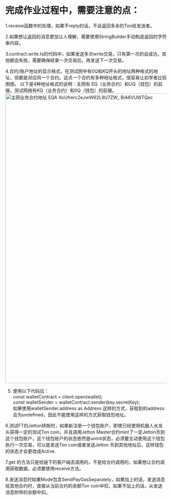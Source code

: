 # 完成作业过程中，需要注意的点：    
 1.receive函数中的处理，如果不reply的话，不会返回多余的Ton给发送者。  
   
 2.如果想让返回的消息更加让人理解，需要使用StringBuilder手动构造返回的字符串内容。 
   
 3.contract.write.ts的代码中，如果发送多次write交易，只有第一次的会成功，其他都会失败。需要确保结束一次交易后，再发送下一次交易。      
   
 4.合约/账户地址的显示格式，在测试网中有0Q和KQ开头的地址两种格式的地址，但都是对应同一个合约。这点一个合约有多种地址格式，很容易让初学者比较困惑。 
   以下是4种地址格式的说明：主网有 EQ（业务合约）和UQ（钱包）的前缀，测试网络有KQ（业务合约）和0Q（钱包）的前缀。
   <img width="905" alt="主网业务合约地址 EQA XoUfrerc2eJwW62L9U7ZW_ BiA6VUWTQec" src="https://github.com/kojhliang/tact-template/assets/24265284/d4085a0b-3bfb-4e20-8ca4-b923a0eb0b3c">  

   
 5. 使用以下代码后：  
    const walletContract = client.open(wallet);  
    const walletSender = walletContract.sender(key.secretKey);  
    如果使用walletSender.address as Address 这样的方式，获取到的address会为undefined，因此不能使用这样的方式获取钱包地址。
  
 6.测试FT的Jetton转帐时，如果新注册一个钱包账户，即使已经使用机器人水龙头获得一定的测试Ton coin，并且调用Jetton Master合约mint了一定Jetton币到这个钱包账户，这个钱包账户的状态依然是uninit状态，必须要主动使用这个钱包执行一次交易，可以是发送Ton coin或者发送Jetton 币到其他地址后，这样钱包的状态才会更改成Active.  
  
 7.get 的方法只是给链下的客户端去调用的，不是给合约调用的，如果想让合约调用获取数据，必须要使用receive方法。  
  
 8.发送消息时如果Mode包含SendPayGasSeparately，如果加上的话，发送消息给其他合约时，直接从当前合约的余额Ton coin中扣，如果不加上的话，从发送消息附带的余额中扣。  
